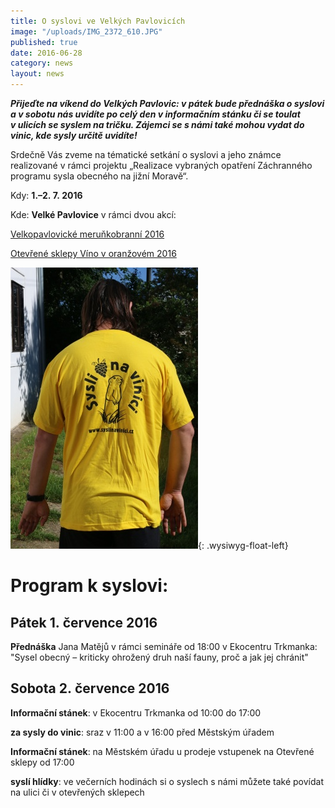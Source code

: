 ```yaml
---
title: O syslovi ve Velkých Pavlovicích
image: "/uploads/IMG_2372_610.JPG"
published: true
date: 2016-06-28
category: news
layout: news
---
```

***Přijeďte na víkend do Velkých Pavlovic: v pátek bude přednáška
o syslovi a v sobotu nás uvidíte po celý den v informačním stánku či se
toulat v ulicích se syslem na tričku. Zájemci se s námi také mohou vydat
do vinic, kde sysly určitě uvidíte!***

Srdečně Vás zveme na tématické setkání o syslovi a jeho známce
realizované v rámci projektu „Realizace vybraných opatření Záchranného
programu sysla obecného na jižní Moravě“.

Kdy: **1.–2. 7. 2016**

Kde: **Velké Pavlovice** v rámci dvou akcí:

[Velkopavlovické meruňkobranní 2016][1]

[Otevřené sklepy Víno v oranžovém 2016][2]

![](/uploads/IMG_2378_610.JPG){: .wysiwyg-float-left}

# Program k syslovi:

## Pátek 1. července 2016

**Přednáška** Jana Matějů v rámci semináře od 18:00 v Ekocentru
Trkmanka: "Sysel obecný – kriticky ohrožený druh naší fauny, proč a jak
jej chránit"

## Sobota 2. července 2016

**Informační stánek**: v Ekocentru Trkmanka od 10:00 do 17:00

**za sysly do vinic**: sraz v 11:00 a v 16:00 před Městským úřadem

**Informační stánek**: na Městském úřadu u prodeje vstupenek na
Otevřené sklepy od 17:00

**syslí hlídky**: ve večerních hodinách si o syslech s námi můžete
také povídat na ulici či v otevřených sklepech


[1]: http://www.velke-pavlovice.cz/article.asp?nDepartmentID=1&amp;nArticleID=7208&amp;nLanguageID=1
[2]: http://www.vinozvelkychpavlovic.cz/
